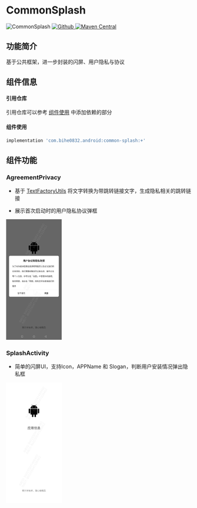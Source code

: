 # CommonSplash

![CommonSplash](https://img.shields.io/badge/AndroidAppFactory-CommonSplash-brightgreen)
[ ![Github](https://img.shields.io/badge/Github-CommonSplash-brightgreen?style=social) ](https://github.com/bihe0832/AndroidAppFactory/tree/master/CommonSplash)
[ ![Maven Central](https://img.shields.io/maven-central/v/com.bihe0832.android/common-splash) ](https://search.maven.org/artifact/com.bihe0832.android/common-splash)


## 功能简介

基于公共框架，进一步封装的闪屏、用户隐私与协议

## 组件信息

#### 引用仓库

引用仓库可以参考 [组件使用](./../start.md) 中添加依赖的部分

#### 组件使用

```groovy
implementation 'com.bihe0832.android:common-splash:+'
```

## 组件功能

### AgreementPrivacy

- 基于 [TextFactoryUtils](./../libs/noui/lib-text.md#textfactoryutils) 将文字转换为带跳转链接文字，生成隐私相关的跳转链接

- 展示首次启动时的用户隐私协议弹框

<img src="./common-splash/AgreementPrivacy.png" width="30%"/>

### SplashActivity

- 简单的闪屏UI，支持Icon，APPName 和 Slogan，判断用户安装情况弹出隐私框

<img src="./common-splash/SplashActivity.png" width="30%"/>

